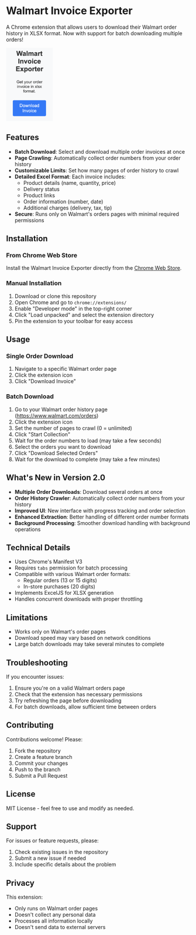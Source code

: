 # Walmart Invoice Exporter

A Chrome extension that allows users to download their Walmart order history in XLSX format. Now with support for batch downloading multiple orders!

<img src="./screenshot.png" alt="Screenshot of extension" height="200">

## Features

- **Batch Download**: Select and download multiple order invoices at once
- **Page Crawling**: Automatically collect order numbers from your order history
- **Customizable Limits**: Set how many pages of order history to crawl
- **Detailed Excel Format**: Each invoice includes:
  - Product details (name, quantity, price)
  - Delivery status
  - Product links
  - Order information (number, date)
  - Additional charges (delivery, tax, tip)
- **Secure**: Runs only on Walmart's orders pages with minimal required permissions

## Installation

### From Chrome Web Store

Install the Walmart Invoice Exporter directly from the [Chrome Web Store](https://chromewebstore.google.com/detail/walmart-invoice-exporter/bndkihecbbkoligeekekdgommmdllfpe).

### Manual Installation

1. Download or clone this repository
2. Open Chrome and go to `chrome://extensions/`
3. Enable "Developer mode" in the top-right corner
4. Click "Load unpacked" and select the extension directory
5. Pin the extension to your toolbar for easy access

## Usage

### Single Order Download

1. Navigate to a specific Walmart order page
2. Click the extension icon
3. Click "Download Invoice"

### Batch Download

1. Go to your Walmart order history page (https://www.walmart.com/orders)
2. Click the extension icon
3. Set the number of pages to crawl (0 = unlimited)
4. Click "Start Collection"
5. Wait for the order numbers to load (may take a few seconds)
6. Select the orders you want to download
7. Click "Download Selected Orders"
8. Wait for the download to complete (may take a few minutes)

## What's New in Version 2.0

- **Multiple Order Downloads**: Download several orders at once
- **Order History Crawler**: Automatically collect order numbers from your history
- **Improved UI**: New interface with progress tracking and order selection
- **Enhanced Extraction**: Better handling of different order number formats
- **Background Processing**: Smoother download handling with background operations

## Technical Details

- Uses Chrome's Manifest V3
- Requires `tabs` permission for batch processing
- Compatible with various Walmart order formats:
  - Regular orders (13 or 15 digits)
  - In-store purchases (20 digits)
- Implements ExcelJS for XLSX generation
- Handles concurrent downloads with proper throttling

## Limitations

- Works only on Walmart's order pages
- Download speed may vary based on network conditions
- Large batch downloads may take several minutes to complete

## Troubleshooting

If you encounter issues:

1. Ensure you're on a valid Walmart orders page
2. Check that the extension has necessary permissions
3. Try refreshing the page before downloading
4. For batch downloads, allow sufficient time between orders

## Contributing

Contributions welcome! Please:

1. Fork the repository
2. Create a feature branch
3. Commit your changes
4. Push to the branch
5. Submit a Pull Request

## License

MIT License - feel free to use and modify as needed.

## Support

For issues or feature requests, please:

1. Check existing issues in the repository
2. Submit a new issue if needed
3. Include specific details about the problem

## Privacy

This extension:

- Only runs on Walmart order pages
- Doesn't collect any personal data
- Processes all information locally
- Doesn't send data to external servers
